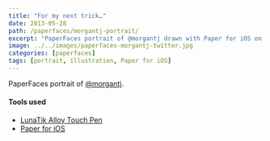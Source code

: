 ```yaml
---
title: "For my next trick…"
date: 2013-05-28
path: /paperfaces/morgantj-portrait/
excerpt: "PaperFaces portrait of @morgantj drawn with Paper for iOS on an iPad."
image: ../../images/paperfaces-morgantj-twitter.jpg
categories: [paperfaces]
tags: [portrait, illustration, Paper for iOS]
---
```


PaperFaces portrait of [@morgantj](https://twitter.com/morgantj).

#### Tools used

- [LunaTik Alloy Touch Pen](https://www.amazon.com/gp/product/B00821TR7G/ref=as_li_ss_tl?ie=UTF8&tag=mademist-20&linkCode=as2&camp=1789&creative=390957&creativeASIN=B00821TR7G)
- [Paper for iOS](https://paper.bywetransfer.com/)
